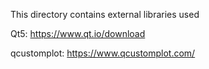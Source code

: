 This directory contains external libraries used

Qt5: https://www.qt.io/download

qcustomplot: https://www.qcustomplot.com/